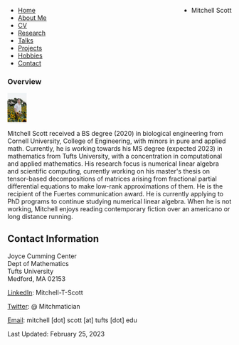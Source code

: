 <html lang="en-US">
<head>
<title>M.T. Scott (academic portfolio)</title>
<meta name="viewport" content="width=device-width, initial-scale=1">
<style>
th, td {
  border-style: none;

body {
  margin: 0;
  font-family: Arial, Helvetica, sans-serif;
}

ul {
  list-style-type: none;
  margin: 0;
  padding: 0;
  overflow: hidden;
  background-color: #333;
}

li {
  float: left;
}

li a {
  display: block;
  color: white;
  text-align: center;
  padding: 14px 16px;
  text-decoration: none;
}

li a:hover {
  background-color: #111;
}
  /* Change the link color to #111 (black) on hover */
li a:hover {
  background-color: #111;
}
.active {
  background-color: #04AA6D;
}
  li {
  border-right: 1px solid #bbb;
}

li:last-child {
  border-right: none;
}

</style>
</head>
<body>
  
 <ul>
   <li style="float:right">Mitchell Scott</li>
   <li><a href="mtscott.github.io/index.md">Home</a></li>
   <li><a href="/about.html">About Me</a></li>
   <li><a href="/vita.html">CV</a></lui>
   <li><a href="/research.html">Research</a></li>
   <li><a href="/talks.html">Talks</a></li>
   <li><a href="/projects.html">Projects</a></li>
   <li><a href="/hobbies.html">Hobbies</a></li>
   <li><a href="/contact.html">Contact</a></li>
 </ul>


  <section>
  
  <article>
    <h1>Overview</h1>
<img src="ProfessionalHeadshot.jpg" alt="Headshot" style="width:43.2px;height:64.8px;" style="text-align:center;">
<p>Mitchell Scott received a BS degree (2020) in biological engineering from Cornell University, College of Engineering, with minors in pure and applied math. Currently, he is working towards his MS degree (expected 2023) in mathematics from Tufts University, with a concentration in computational and applied mathematics. His research focus is numerical linear algebra and scientific computing, currently working on his master's thesis on tensor-based decompositions of matrices arising from fractional partial differential equations to make low-rank approximations of them. He is the recipient of the Fuertes communication award. He is currently applying to PhD programs to continue studying numerical linear algebra. When he is not working, Mitchell enjoys reading contemporary fiction over an americano or long distance running. </p>
  </article>
<article>
<h2>Contact Information</h2>
    <p> Joyce Cumming Center<br>
        Dept of Mathematics<br>
        Tufts University<br>
      Medford, MA 02153</p>
    <p> <a href="https://www.linkedin.com/in/mitchell-t-scott/" target="_blank"> LinkedIn</a>: Mitchell-T-Scott
    </p>
    <p> <a href="https://twitter.com/mitchmatician" target="_blank"> Twitter</a>: @ Mitchmatician
    </p>
    <p> <a href="mailto:mitchell.scott@tufts.edu">Email</a>: mitchell [dot] scott [at] tufts [dot] edu
    </p>
  </article>
</section>

<footer>
  Last Updated: February 25, 2023
</footer>

</body>
</html>
